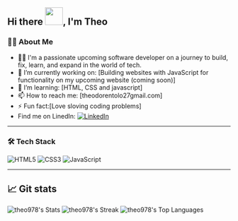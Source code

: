## Hi there <img src="https://i.pinimg.com/originals/b9/37/12/b9371273ae94a946e92074d1b9696680.gif" width="40px">, I'm Theo


### 👨‍💻 About Me

- 👦🏾 I'm a passionate upcoming software developer on a journey to  build, fix, learn, and expand in the world of tech.
- 🔭 I’m currently working on: [Building websites with JavaScript for functionality on my upcoming website (coming soon)]
- 🌱 I’m learning: [HTML, CSS and javascript]
- 📫 How to reach me: [theodorentolo27gmail.com]
- ⚡ Fun fact:[Love sloving coding problems]
- Find me on LinedIn: [![LinkedIn](https://img.shields.io/badge/LinkedIn-%230077B5.svg?&style=for-the-badge&logo=linkedin&logoColor=white)](https://www.linkedin.com/in/theo-62797336a/)
---

  ### 🛠 Tech Stack

![HTML5](https://img.shields.io/badge/HTML5-E34F26?style=flat&logo=html5&logoColor=white)
![CSS3](https://img.shields.io/badge/CSS3-1572B6?style=flat&logo=css3&logoColor=white)
![JavaScript](https://img.shields.io/badge/JavaScript-F7DF1E?style=flat&logo=javascript&logoColor=black)

---
## 📈 Git stats

![theo978's Stats](https://github-readme-stats.vercel.app/api?username=theo978&theme=vue-dark&show_icons=true&hide_border=true&count_private=true)
![theo978's Streak](https://github-readme-streak-stats.herokuapp.com/?user=theo978&theme=vue-dark&hide_border=true)
![theo978's Top Languages](https://github-readme-stats.vercel.app/api/top-langs/?username=theo978&theme=vue-dark&show_icons=true&hide_border=true&layout=compact)

<!--
**theo978/theo978** is a ✨ _special_ ✨ repository because its `README.md` (this file) appears on your GitHub profile.
Here are some ideas to get you started:

- 🔭 I’m currently working on ...
- 🌱 I’m currently learning ...
- 👯 I’m looking to collaborate on ...
- 🤔 I’m looking for help with ...
- 💬 Ask me about ...
- 📫 How to reach me: ...
- 😄 Pronouns: ...
- ⚡ Fun fact: ...
-->
